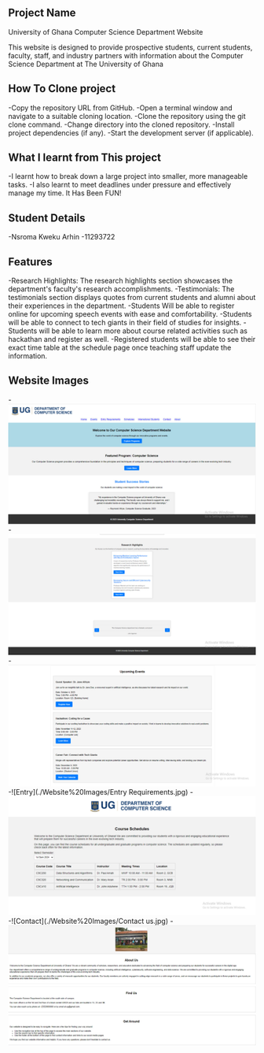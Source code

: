 

## Project Name
 University of Ghana Computer Science Department Website

This website is designed to provide prospective students, current students, faculty, staff, and industry partners with information about the Computer Science Department at The University of Ghana

## How To Clone project
-Copy the repository URL from GitHub.
-Open a terminal window and navigate to a suitable cloning location.
-Clone the repository using the git clone command.
-Change directory into the cloned repository.
-Install project dependencies (if any).
-Start the development server (if applicable).


## What I learnt from This project
-I learnt how to break down a large project into smaller, more manageable tasks.
-I also learnt to meet deadlines under pressure and effectively manage my time. It Has Been FUN!

## Student Details
-Nsroma Kweku Arhin
-11293722

## Features
-Research Highlights: The research highlights section showcases the department's faculty's research accomplishments.
-Testimonials: The testimonials section displays quotes from current students and alumni about their experiences in the department.
-Students Will be able to register online for upcoming speech events with ease and comfortability.
-Students will be able to connect to tech giants in their field of studies for insights.
-Students will be able to learn more about course related activities such as hackathan and register as well.
-Registered students will be able to see their exact time table at the schedule page once teaching staff update the information.

## Website Images

-![HomePage](./Website%20Images/front%20page.jpg)
-![HomePage 2](./Website%20Images/web2.jpg)
-![Events](./Website%20Images/Events.jpg)
-![Entry](./Website%20Images/Entry Requirements.jpg)
-![Schedules](./Website%20Images/Schedules.jpg)
-![Contact](./Website%20Images/Contact us.jpg)
-![About](./Website%20Images/About.jpg)

